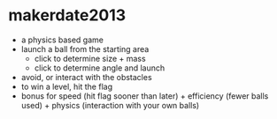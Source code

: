makerdate2013
=============
- a physics based game
- launch a ball from the starting area
	- click to determine size + mass
	- click to determine angle and launch
- avoid, or interact with the obstacles
- to win a level, hit the flag
- bonus for speed (hit flag sooner than later) + efficiency (fewer balls used) + physics (interaction with your own balls)
